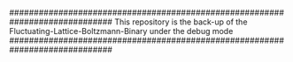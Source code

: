 #############################################################################
This repository is the back-up of the Fluctuating-Lattice-Boltzmann-Binary under the debug mode
#############################################################################
